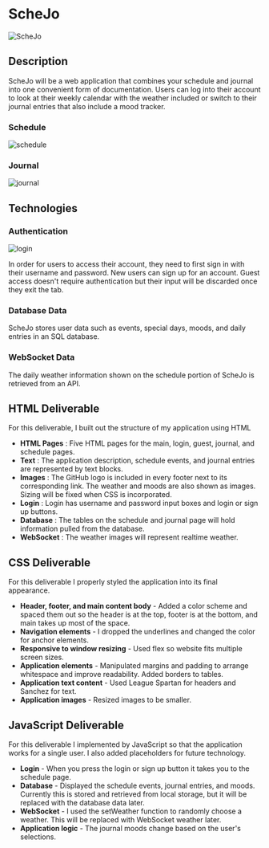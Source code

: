# ScheJo
![ScheJo](https://github.com/at864/startup/assets/72633688/b9d36f20-5634-44d9-9314-d03be1060276)

## Description
ScheJo will be a web application that combines your schedule and journal into one convenient form of documentation. Users can log into their account to look at their weekly calendar with the weather included or switch to their journal entries that also include a mood tracker.

### Schedule
![schedule](https://github.com/at864/startup/assets/72633688/b3685b74-812a-46e9-b56f-e2c83d95e6c1)

### Journal
![journal](https://github.com/at864/startup/assets/72633688/aee2c3e2-4a6b-415c-8c52-93dc37ea89b9)

## Technologies
### Authentication
![login](https://github.com/at864/startup/assets/72633688/3a6ae337-6e6c-43f4-a710-9ae2848f185a)

In order for users to access their account, they need to first sign in with their username and password. New users can sign up for an account. Guest access doesn't require authentication but their input will be discarded once they exit the tab.
### Database Data
ScheJo stores user data such as events, special days, moods, and daily entries in an SQL database.
### WebSocket Data
The daily weather information shown on the schedule portion of ScheJo is retrieved from an API.


## HTML Deliverable
For this deliverable, I built out the structure of my application using HTML
* **HTML Pages** : Five HTML pages for the main, login, guest, journal, and schedule pages.
* **Text** : The application description, schedule events, and journal entries are represented by text blocks.
* **Images** : The GitHub logo is included in every footer next to its corresponding link. The weather and moods are also shown as images. Sizing will be fixed when CSS is incorporated.
* **Login** : Login has username and password input boxes and login or sign up buttons.
* **Database** : The tables on the schedule and journal page will hold information pulled from the database.
* **WebSocket** : The weather images will represent realtime weather.


## CSS Deliverable
For this deliverable I properly styled the application into its final appearance.
* **Header, footer, and main content body** - Added a color scheme and spaced them out so the header is at the top, footer is at the bottom, and main takes up most of the space.
* **Navigation elements** - I dropped the underlines and changed the color for anchor elements.
* **Responsive to window resizing** - Used flex so website fits multiple screen sizes.
* **Application elements** - Manipulated margins and padding to arrange whitespace and improve readability. Added borders to tables.
* **Application text content** - Used League Spartan for headers and Sanchez for text.
* **Application images** - Resized images to be smaller.


## JavaScript Deliverable
For this deliverable I implemented by JavaScript so that the application works for a single user. I also added placeholders for future technology.
* **Login** - When you press the login or sign up button it takes you to the schedule page.
* **Database** - Displayed the schedule events, journal entries, and moods. Currently this is stored and retrieved from local storage, but it will be replaced with the database data later.
* **WebSocket** - I used the setWeather function to randomly choose a weather. This will be replaced with WebSocket weather later.
* **Application logic** - The journal moods change based on the user's selections.